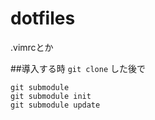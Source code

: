 dotfiles
========

.vimrcとか

##導入する時
`git clone` した後で
```
git submodule
git submodule init
git submodule update
```
